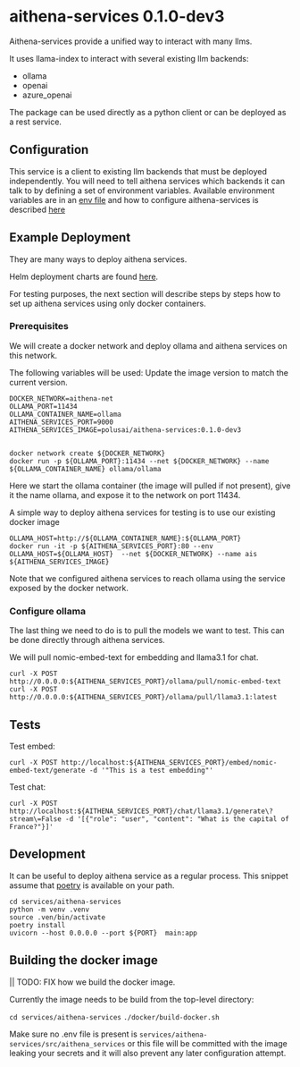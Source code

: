 # aithena-services 0.1.0-dev3

Aithena-services provide a unified way to interact with many llms.

It uses llama-index to interact with several existing llm backends:
- ollama
- openai
- azure_openai

The package can be used directly as a python client or can be deployed
as a rest service.

## Configuration

This service is a client to existing llm backends that must be deployed independently.
You will need to tell aithena services which backends it can talk to by defining a set of environment variables.
Available environment variables are in an [env file](.env-sample) and how to configure aithena-services is described [here](docs/env.md)


## Example Deployment

They are many ways to deploy aithena services.

Helm deployment charts are found [here](helm).

For testing purposes, the next section will describe steps by steps how to set up aithena services using only docker containers.


### Prerequisites

We will create a docker network and deploy ollama and aithena services on this network.

The following variables will be used:
Update the image version to match the current version.

```shell
DOCKER_NETWORK=aithena-net
OLLAMA_PORT=11434
OLLAMA_CONTAINER_NAME=ollama
AITHENA_SERVICES_PORT=9000
AITHENA_SERVICES_IMAGE=polusai/aithena-services:0.1.0-dev3
```

```shell

docker network create ${DOCKER_NETWORK}
docker run -p ${OLLAMA_PORT}:11434 --net ${DOCKER_NETWORK} --name ${OLLAMA_CONTAINER_NAME} ollama/ollama
```

Here we start the ollama container (the image will pulled if not present),
give it the name ollama, and expose it to the network on port 11434.

A simple way to deploy aithena services for testing is to use our existing docker image

```shell
OLLAMA_HOST=http://${OLLAMA_CONTAINER_NAME}:${OLLAMA_PORT}
docker run -it -p ${AITHENA_SERVICES_PORT}:80 --env OLLAMA_HOST=${OLLAMA_HOST}  --net ${DOCKER_NETWORK} --name ais ${AITHENA_SERVICES_IMAGE}
```

Note that we configured aithena services to reach ollama using the service exposed by the docker network.


### Configure ollama

The last thing we need to do is to pull the models we want to test.
This can be done directly through aithena services.

We will pull nomic-embed-text for embedding and llama3.1 for chat.

```shell
curl -X POST  http://0.0.0.0:${AITHENA_SERVICES_PORT}/ollama/pull/nomic-embed-text
curl -X POST  http://0.0.0.0:${AITHENA_SERVICES_PORT}/ollama/pull/llama3.1:latest
```

## Tests

Test embed:

```shell
curl -X POST http://localhost:${AITHENA_SERVICES_PORT}/embed/nomic-embed-text/generate -d '"This is a test embedding"'
```

Test chat:

```shell
curl -X POST http://localhost:${AITHENA_SERVICES_PORT}/chat/llama3.1/generate\?stream\=False -d '[{"role": "user", "content": "What is the capital of France?"}]'
```

## Development

It can be useful to deploy aithena service as a regular process.
This snippet assume that [poetry](https://python-poetry.org/) is available on your path.

```shell
cd services/aithena-services
python -m venv .venv
source .ven/bin/activate
poetry install
uvicorn --host 0.0.0.0 --port ${PORT}  main:app
```

## Building the docker image

|| TODO: FIX how we build the docker image.

Currently the image needs to be build from the top-level directory:

`cd services/aithena-services`
`./docker/build-docker.sh`

Make sure no .env file is present is `services/aithena-services/src/aithena_services`
or this file will be committed with the image leaking your secrets and
it will also prevent any later configuration attempt.
